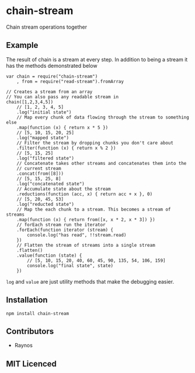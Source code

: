 # chain-stream

Chain stream operations together

## Example

The result of chain is a stream at every step. In addition to being a stream it has the methods demonstrated below

```
var chain = require("chain-stream")
    , from = require("read-stream").fromArray

// Creates a stream from an array
// You can also pass any readable stream in
chain([1,2,3,4,5])
    // [1, 2, 3, 4, 5]
    .log("initial state")
    // Map every chunk of data flowing through the stream to something else
    .map(function (x) { return x * 5 })
    // [5, 10, 15, 20, 25]
    .log("mapped state")
    // Filter the stream by dropping chunks you don't care about
    .filter(function (x) { return x % 2 })
    // [5, 15, 25]
    .log("filtered state")
    // Concatenate takes other streams and concatenates them into the
    // current stream
    .concat(from([8]))
    // [5, 15, 25, 8]
    .log("concatenated state")
    // Accumulate state about the stream
    .reductions(function (acc, x) { return acc + x }, 0)
    // [5, 20, 45, 53]
    .log("reducted state")
    // Map the each chunk to a stream. This becomes a stream of streams
    .map(function (x) { return from([x, x * 2, x * 3]) })
    // forEach stream run the iterator
    .forEach(function iterator (stream) {
        console.log("has read", !!stream.read)
    })
    // Flatten the stream of streams into a single stream
    .flatten()
    .value(function (state) {
        // [5, 10, 15, 20, 40, 60, 45, 90, 135, 54, 106, 159]
        console.log("final state", state)
    })
```

`log` and `value` are just utility methods that make the debugging easier.

## Installation

`npm install chain-stream`

## Contributors

 - Raynos

## MIT Licenced
